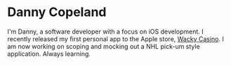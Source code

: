 # Danny Copeland
I'm Danny, a software developer with a focus on iOS development. I recently released my first personal app to the Apple store, [Wacky Casino](https://apps.apple.com/us/app/wacky-casino/id1556778552).
I am now working on scoping and mocking out a NHL pick-um style application. Always learning.

## 




